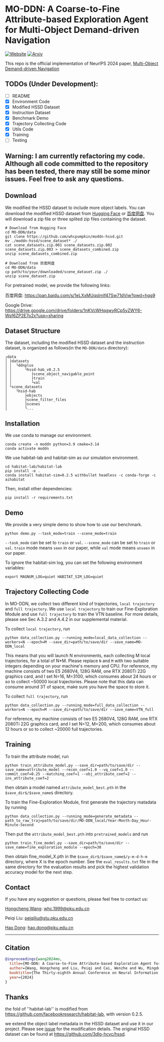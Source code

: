# MO-DDN: A Coarse-to-Fine Attribute-based Exploration Agent for Multi-Object Demand-driven Navigation
[![Website](https://img.shields.io/badge/Website-orange.svg )](https://sites.google.com/view/moddn)
[![Arxiv](https://img.shields.io/badge/Arxiv-green.svg )](https://arxiv.org/abs/2410.03488)

This repo is the official implementation of NeurIPS 2024 paper, [Multi-Object Demand-driven Navigation](https://arxiv.org/abs/2410.03488)

## TODOs (Under Development):
- [ ] README
- [x] Environment Code
- [x] Modified HSSD Dataset
- [x] Instruction Dataset
- [x] Benchmark Demo
- [x] Trajectory Collecting Code
- [x] Utils Code
- [x] Training
- [ ] Testing

## Warning: I am currently refactoring my code. Although all code committed to the repository has been tested, there may still be some minor issues.  Feel free to ask any questions.

## Download
We modified the HSSD dataset to include more object labels. You can download the modified HSSD dataset from [Hugging Face](https://huggingface.co/datasets/whcpumpkin/moddn-hssd) or [百度网盘](https://pan.baidu.com/s/1eLXxMUqsImlf47Sw71dVjw?pwd=hgg9).
You will download a zip file or three splited zip files containing the dataset.

```
# Download from Hugging Face
cd MO-DDN/data
git clone https://github.com/whcpumpkin/moddn-hssd.git
mv ./moddn-hssd/scene_dataset* ./
cat scene_datasets.zip.001 scene_datasets.zip.002 scene_datasets.zip.003 > scene_datasets_combined.zip
unzip scene_datasets_combined.zip

# Download from 百度网盘
cd MO-DDN/data
cp path/to/your/downloaded/scene_dataset.zip ./
unzip scene_dataset.zip
```

For pretrained model, we provide the following links:

百度网盘: https://pan.baidu.com/s/1eLXxMUqsImlf47Sw71dVjw?pwd=hgg9

Google Drive: https://drive.google.com/drive/folders/1nKVcWHqgwyRCp5yZWY6-Wsf6ZP2E7o2x?usp=sharing

## Dataset Structure
The dataset, including the modified HSSD dataset and the instruction dataset, is organized as follows(in the `MO-DDN/data` directory):
```
┌data
│ ├datasets
│ │  └ddnplus
│ │      └hssd-hab_v0.2.5
│ │         ├scene_object_navigable_point
│ │         ├train
│ │         └val
│ └scene_datasets
│    └hssd-hab
│        ├objects
│        ├scene_filter_files
│        ├scenes
│        └...

```



## Installation
We use conda to manage our environment.

```
conda create -n moddn python=3.9 cmake=3.14
conda activate moddn
```

We use habitat-lab and habitat-sim as our simulation environment.
```
cd habitat-lab/habitat-lab
pip install -e .
conda install habitat-sim=0.2.5 withbullet headless -c conda-forge -c aihabitat
```

Then, install other dependencies:
```
pip install -r requirements.txt
```

## Demo
We provide a very simple demo to show how to use our benchmark.
```
python demo.py --task_mode=train --scene_mode=train
```
`--task_mode` can be set to `train` or `val`. `--scene_mode` can be set to `train` or `val`. `train` mode means `seen` in our paper, while `val` mode means `unseen` in our paper.

To ignore the habitat-sim log, you can set the following environment variables:

```
export MAGNUM_LOG=quiet HABITAT_SIM_LOG=quiet
```

## Trajectory Collecting Code

In MO-DDN, we collect two different kind of trajectories, `local trajectory` and `full trajectory`. We use `local trajectory` to train our Fine-Exploration Module and use `full trajectory` to train the VTN baseline. For more details, please see Sec A.3.2 and A.4.2 in our supplemental material. 


To collect `local trajectory`, run 
```
python data_collection.py --running_mode=local_data_collection --workers=N --epoch=M --save_dir=path/to/save/dir --save_name=MO-DDN_local
```

This means that you will launch N environments, each collecting M local trajectories, for a total of N*M. Please replace `N` and `M` with two suitable integers depending on your machine's memory and CPU. For reference, my machine consists of two E5 2680V4, 128G RAM, one RTX 2080Ti 22G graphics card, and I set N=16, M=3100, which consumes about 24 hours or so to collect ~50000 local trajectories. Please note that this data can consume around 3T of space, make sure you have the space to store it.

To collect `full trajectory`, run 
```
python data_collection.py --running_mode=full_data_collection --workers=N --epoch=M --save_dir=path/to/save/dir --save_name=VTN_full
```

For reference, my machine consists of two E5 2680V4, 128G RAM, one RTX 2080Ti 22G graphics card, and I set N=12, M=200, which consumes about 12 hours or so to collect ~20000 full trajectories.


## Training

To train the attribute model, run
```
python train_attribute_model.py --save_dir=path/to/save/dir --save_name=attribute_model --recon_coef=1.0 --vq_coef=1.0 --commit_coef=0.25 --matching_coef=1 --obj_attribute_coef=2 --ins_attribute_coef=2
```

then obtain a model named `attribute_model_best.pth` in the `$save_dir$/$save_name$` directory.

To train the Fine-Exploration Module, first generate the trajectory matadata by running
```
python data_collection.py --running_mode=generate_metadata --path_to_raw_traj=path/to/save/dir/MO-DDN_local/Year-Month-Day_Hour-Minute-Second
```

Then put the `attribute_model_best.pth` into `pretrained_models` and run
```
python train_fine_model.py --save_dir=path/to/save/dir --save_name=fine_exploration_module --epoch=30
```
then obtain fine_model_X.pth in the `$save_dir$/$save_name$/y-m-d-h-m` directory, where X is the epoch number. See the `eval_results.txt` file in the same directory for the evaluation results and pick the highest validation accuracy model for the next step.

## Contact
If you have any suggestion or questions, please feel free to contact us:

[Hongcheng Wang](https://whcpumpkin.github.io): [whc.1999@pku.edu.cn](mailto:whc.1999@pku.edu.cn)

Peiqi Liu: [peiqiliu@stu.pku.edu.cn](mailto:peiqiliu@stu.pku.edu.cn)

[Hao Dong](https://zsdonghao.github.io/): [hao.dong@pku.edu.cn](mailto:hao.dong@pku.edu.cn)
****
## Citation

```bibtex
@inproceedings{wang2024mo,
  title={MO-DDN: A Coarse-to-Fine Attribute-based Exploration Agent for Multi-object Demand-driven Navigation},
  author={Wang, Hongcheng and Liu, Peiqi and Cai, Wenzhe and Wu, Mingdong and Qian, Zhengyu and Dong, Hao},
  booktitle={The Thirty-eighth Annual Conference on Neural Information Processing Systems},
  year={2024}
}
```

## Thanks
the fold of ''habitat-lab''  is modified from https://github.com/facebookresearch/habitat-lab, with version 0.2.5.

we extend the object label metadata in the HSSD dataset and use it in our project. Please see [issue](https://github.com/3dlg-hcvc/hssd/issues/13) for the modification details. The original HSSD dataset can be found at https://github.com/3dlg-hcvc/hssd. 